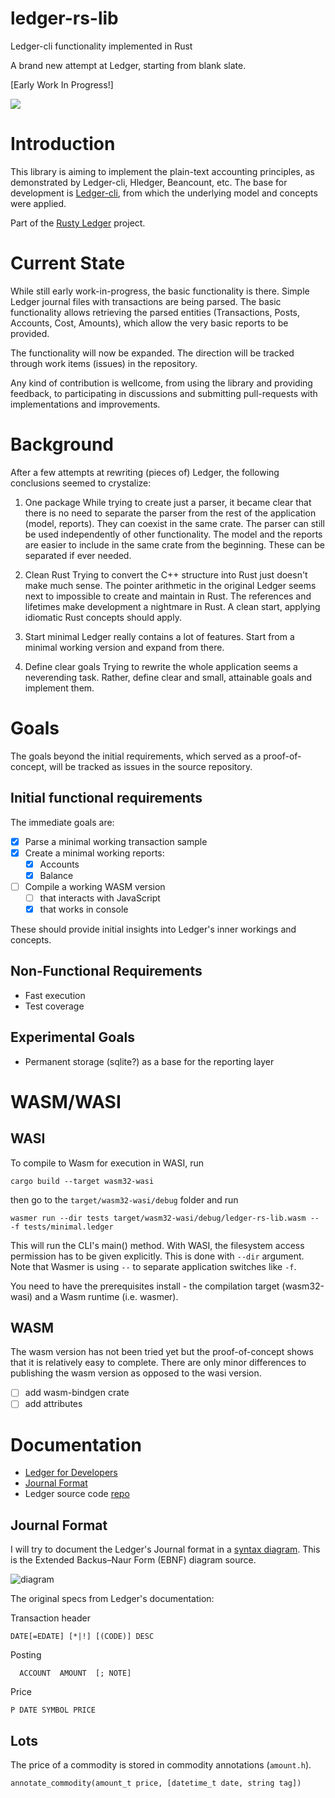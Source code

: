 # ledger-rs-lib
Ledger-cli functionality implemented in Rust

A brand new attempt at Ledger, starting from blank slate.

[Early Work In Progress!]

![](https://img.shields.io/crates/v/ledger-rs-lib?style=plastic)

# Introduction

This library is aiming to implement the plain-text accounting principles, as demonstrated by Ledger-cli, Hledger, Beancount, etc. The base for development is [Ledger-cli](https://github.com/ledger/ledger/), from which the underlying model and concepts were applied.

Part of the [Rusty Ledger](https://github.com/ledger-rs/) project.

# Current State

While still early work-in-progress, the basic functionality is there. Simple Ledger journal files with transactions are being parsed. The basic functionality allows retrieving the parsed entities (Transactions, Posts, Accounts, Cost, Amounts), which allow the very basic reports to be provided.

The functionality will now be expanded. The direction will be tracked through work items (issues) in the repository.

Any kind of contribution is wellcome, from using the library and providing feedback, to participating in discussions and submitting pull-requests with implementations and improvements.

# Background

After a few attempts at rewriting (pieces of) Ledger, the following conclusions seemed to crystalize:

1. One package
While trying to create just a parser, it became clear that there is no need to separate the parser from the rest of the application (model, reports). They can coexist in the same crate. The parser can still be used independently of other functionality.
The model and the reports are easier to include in the same crate from the beginning. These can be separated if ever needed.

1. Clean Rust
Trying to convert the C++ structure into Rust just doesn't make much sense. The pointer arithmetic in the original Ledger seems next to impossible to create and maintain in Rust. The references and lifetimes make development a nightmare in Rust. A clean start, applying idiomatic Rust concepts should apply.

1. Start minimal
Ledger really contains a lot of features. Start from a minimal working version and expand from there.

1. Define clear goals
Trying to rewrite the whole application seems a neverending task. Rather, define clear and small, attainable goals and implement them.

# Goals

The goals beyond the initial requirements, which served as a proof-of-concept, will be tracked as issues in the source repository.

## Initial functional requirements

The immediate goals are:

- [x] Parse a minimal working transaction sample
- [x] Create a minimal working reports:
  - [x] Accounts
  - [x] Balance
- [ ] Compile a working WASM version
  - [ ] that interacts with JavaScript
  - [x] that works in console

These should provide initial insights into Ledger's inner workings and concepts.

## Non-Functional Requirements

- Fast execution
- Test coverage

## Experimental Goals

- Permanent storage (sqlite?) as a base for the reporting layer

# WASM/WASI

## WASI

To compile to Wasm for execution in WASI, run
```
cargo build --target wasm32-wasi
```
then go to the `target/wasm32-wasi/debug` folder and run
```
wasmer run --dir tests target/wasm32-wasi/debug/ledger-rs-lib.wasm -- -f tests/minimal.ledger
```

This will run the CLI's main() method. With WASI, the filesystem access permission has to be given explicitly. This is done with `--dir` argument.
Note that Wasmer is using `--` to separate application switches like `-f`.

You need to have the prerequisites install - the compilation target (wasm32-wasi) and a Wasm runtime (i.e. wasmer).

## WASM 

The wasm version has not been tried yet but the proof-of-concept shows that it is relatively easy to complete. There are only minor differences to publishing the wasm version as opposed to the wasi version.

- [ ] add wasm-bindgen crate
- [ ] add attributes

# Documentation

- [Ledger for Developers](https://ledger-cli.org/doc/ledger3.html#Ledger-for-Developers)
- [Journal Format](https://ledger-cli.org/doc/ledger3.html#Journal-Format)
- Ledger source code [repo](https://github.com/ledger/ledger/)

## Journal Format

I will try to document the Ledger's Journal format in a [syntax diagram](http://www.plantuml.com/plantuml/duml/LLBXpj904Fn_Jx6UFsn9UG4RaZOGOum_QiI4X11pjYiUjdVckZMGohluChwNkzS27t-ulTcPuMQWwCa4mc_kko9BBS97R8uOtlJmmG_1cHRU-T0PKZ_GD1YWRD71lx-sFPcVsKnUXXv-1N_2cfIwoLOmhdtNeQDh1kFEr7JDbKeM82CiKYKditRlet7sabxvdXYGGqGpXSaRGvZ1lXpENsKyyAmN6lw0VgNbakX4Px3s3RDqgbF1AdF1o9pz3xaIOtOhwzeFZiImaq58fNEU35dleeI9pr9987BhZX9YidWo6nFzLcUtUye1n3roFWt6SSkNsT4tFBFdupkPmnb6bbSOlZXBLR2rPBdgb5FoIdPRPhVt3Q-cw7jUJGNf0sEvMayn8vFLduSkL_72OA8BfaylItF5kmbyGjMSEwxosFFhkMtvB7IQ0U6POEubUczim9hiRvH-8hHyG2lGrVsP-wtjv9Tvr79lXGqBT8tyB_y3). This is the Extended Backus–Naur Form (EBNF) diagram source.

![diagram](http://www.plantuml.com/plantuml/dsvg/LLBXpj904Fn_Jx6UFsn9UG4RaZOGOum_QiI4X11pjYiUjdVckZMGohluChwNkzS27t-ulTcPuMQWwCa4mc_kko9BBS97R8uOtlJmmG_1cHRU-T0PKZ_GD1YWRD71lx-sFPcVsKnUXXv-1N_2cfIwoLOmhdtNeQDh1kFEr7JDbKeM82CiKYKditRlet7sabxvdXYGGqGpXSaRGvZ1lXpENsKyyAmN6lw0VgNbakX4Px3s3RDqgbF1AdF1o9pz3xaIOtOhwzeFZiImaq58fNEU35dleeI9pr9987BhZX9YidWo6nFzLcUtUye1n3roFWt6SSkNsT4tFBFdupkPmnb6bbSOlZXBLR2rPBdgb5FoIdPRPhVt3Q-cw7jUJGNf0sEvMayn8vFLduSkL_72OA8BfaylItF5kmbyGjMSEwxosFFhkMtvB7IQ0U6POEubUczim9hiRvH-8hHyG2lGrVsP-wtjv9Tvr79lXGqBT8tyB_y3)

The original specs from Ledger's documentation:

Transaction header
```
DATE[=EDATE] [*|!] [(CODE)] DESC
```

Posting
```
  ACCOUNT  AMOUNT  [; NOTE]
```

Price
```
P DATE SYMBOL PRICE
```

## Lots

The price of a commodity is stored in commodity annotations (`amount.h`).

`annotate_commodity(amount_t price, [datetime_t date, string tag])`